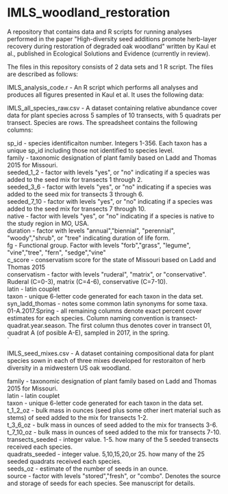 # IMLS_woodland_restoration

A repository that contains data and R scripts for running analyses performed in the paper "High-diversity seed additions promote herb-layer recovery 
during restoration of degraded oak woodland" written by Kaul et al., published in Ecological Solutions and Evidence (currently in review).

The files in this repository consists of 2 data sets and 1 R script. The files are described as follows:

IMLS_analysis_code.r - An R script which performs all analyses and produces all figures presented in Kaul et al. It uses the following data:

IMLS_all_species_raw.csv - A dataset containing relative abundance cover data for plant species across 5 samples of 10 transects, with 5 quadrats per transect. Species are rows. The spreadsheet contains the following columns:


sp_id	- species identificaiton number. Integers 1-356. Each taxon has a unique sp_id including those not identified to species level.  
family - taxonomic designation of plant family based on Ladd and Thomas 2015 for Missouri.  
seeded_1_2	- factor with levels "yes", or "no" indicating if a species was added to the seed mix for transects 1 through 2.  
seeded_3_6	- factor with levels "yes", or "no" indicating if a species was added to the seed mix for transects 3 through 6.  
seeded_7_10	- factor with levels "yes", or "no" indicating if a species was added to the seed mix for transects 7 through 10.  
native	- factor with levels "yes", or "no" indicating if a species is native to the study region in MO, USA.  
duration	- factor with levels "annual","biennial", "perennial", "woody","shrub", or "tree" indicating duration of life form.  
fg - Functional group.	Factor with levels "forb","grass", "legume", "vine","tree", "fern", "sedge","vine"  
c_score	- conservatism score for the state of Missouri based on Ladd and Thomas 2015  
conservatism	- factor with levels "ruderal", "matrix", or "conservative". Ruderal (C=0-3), matrix (C=4-6), conservative (C=7-10).  
latin	- latin couplet  
taxon - unique 6-letter code generated for each taxon in the data set.  
syn_ladd_thomas - notes some common latin synonyms for some taxa.  
01-A.2017.Spring - all remaining columns denote exact percent cover estimates for each species. Column naming convention is transect-quadrat.year.season. The first column thus denotes cover in transect 01, quadrat A (of posible A-E), sampled in 2017, in the spring.  
`

IMLS_seed_mixes.csv - A dataset containing compositional data for plant species sown in each of three mixes developed for restoraiton of herb diversity in a midwestern US oak woodland.


family - taxonomic designation of plant family based on Ladd and Thomas 2015 for Missouri.  
latin	- latin couplet  
taxon - unique 6-letter code generated for each taxon in the data set.  
t_1_2_oz - bulk mass in ounces (seed plus some other inert material such as stems) of seed added to the mix for transects 1-2.  
t_3_6_oz - bulk mass in ounces of seed added to the mix for transects 3-6.  
t_7_10_oz - bulk mass in ounces of seed added to the mix for transects 7-10.   
transects_seeded - integer value. 1-5. how many of the 5 seeded transects received each species.  
quadrats_seeded - integer value. 5,10,15,20,or 25. how many of the 25 seeded quadrats received each species.  
seeds_oz - estimate of the number of seeds in an ounce.  
source - factor with levels "stored","fresh", or "combo". Denotes the source and storage of seeds for each species. See manuscript for details.  

